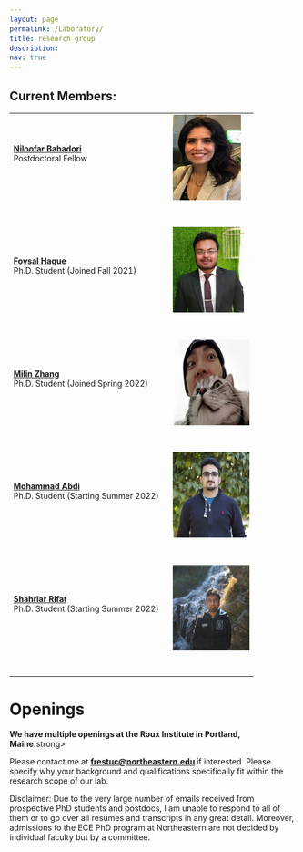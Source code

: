 ```yaml
---
layout: page
permalink: /Laboratory/
title: research group
description:
nav: true
---
```


<h2>Current Members:</h2>


<table style="width: 100%;">
    <tbody>
        <tr>
            <td style="width: 65.2948%;"><strong>  <a class="news-title" href="https://www.linkedin.com/in/niloofar-bahadori">Niloofar Bahadori </a> </strong><br>Postdoctoral Fellow<br><br></td>
            <td style="width: 49.9422%;"><img src="/assets/img/Niloofar.jpg" alt="Niloofar" width="120" height="150"></td>
        </tr>
        <tr>
            <td style="width: 65.2948%;"><br><br></td>
            <td style="width: 49.9422%;"><br></td>
        </tr>
        <tr>
            <td style="width: 65.2948%;"><strong>  <a class="news-title" href="https://foysal1565.github.io/">Foysal Haque </a> </strong> <br>
                Ph.D. Student (Joined Fall 2021)<br><br></td>
            <td style="width: 49.9422%;"><img src="/assets/img/Foysal2.jpg" alt="Foysal" width="125" height="150"></td>
        </tr>
        <tr>
            <td style="width: 65.2948%;"><br><br></td>
            <td style="width: 49.9422%;"><br></td>
        </tr>
        <tr>
            <td style="width: 65.2948%;"><strong>  <a class="news-title" href="https://www.linkedin.com/in/milin-zhang-b82454204">Milin Zhang </a> </strong><br>
                Ph.D. Student (Joined Spring 2022)<br><br></td>
            <td style="width: 49.9422%;"><img src="/assets/img/Milin.jpg" alt="Milin" width="135" height="150"></td>
        </tr>
        <tr>
            <td style="width: 65.2948%;"><br><br></td>
            <td style="width: 49.9422%;"><br></td>
        </tr>
        <tr>
            <td style="width: 65.2948%;"><strong>  <a class="news-title" href="https://ir.linkedin.com/in/mohammad-abdi-215920146">Mohammad Abdi </a> </strong><br>Ph.D. Student (Starting Summer 2022)<br><br></td>
            <td style="width: 49.9422%;"><img src="/assets/img/Mohammad.jpeg" alt="Mohammad" width="135" height="150"></td>
        </tr>
        <tr>
            <td style="width: 65.2948%;"><br><br></td>
            <td style="width: 49.9422%;"><br></td>
        </tr>
        <tr>
            <td style="width: 65.2948%;"><strong>  <a class="news-title" href="https://bd.linkedin.com/in/shahriar-rifat-aa1b60bb"> Shahriar Rifat</a> </strong> <br>Ph.D. Student (Starting Summer 2022)<br><br></td>
            <td style="width: 49.9422%;"><img src="/assets/img/Shahriar.jpg" alt="Shahriar" width="135" height="150"></td>
        </tr>
        <tr>
            <td style="width: 65.2948%;"><br><br></td>
            <td style="width: 49.9422%;"><br></td>
        </tr>
    </tbody>
</table>

<h1>Openings</h1>

<strong>We have multiple openings at the Roux Institute in Portland, Maine.</strong>strong>

Please contact me at <strong>  <a class="news-title" href="mailto:frestuc@northeastern.edu">frestuc@northeastern.edu</a> </strong> if interested. Please specify why your background and qualifications specifically fit within the research scope of our lab.

Disclaimer: Due to the very large number of emails received from prospective PhD students and postdocs, I am unable to respond to all of them or to go over all resumes and transcripts in any great detail. Moreover, admissions to the ECE PhD program at Northeastern are not decided by individual faculty but by a committee.

